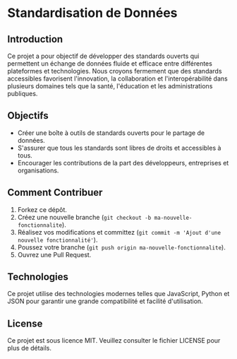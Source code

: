 # Standardisation de Données

## Introduction
Ce projet a pour objectif de développer des standards ouverts qui permettent un échange de données fluide et efficace entre différentes plateformes et technologies. Nous croyons fermement que des standards accessibles favorisent l'innovation, la collaboration et l'interopérabilité dans plusieurs domaines tels que la santé, l'éducation et les administrations publiques.

## Objectifs
- Créer une boîte à outils de standards ouverts pour le partage de données.
- S'assurer que tous les standards sont libres de droits et accessibles à tous.
- Encourager les contributions de la part des développeurs, entreprises et organisations.

## Comment Contribuer
1. Forkez ce dépôt.
2. Créez une nouvelle branche (`git checkout -b ma-nouvelle-fonctionnalite`).
3. Réalisez vos modifications et committez (`git commit -m 'Ajout d'une nouvelle fonctionnalité'`).
4. Poussez votre branche (`git push origin ma-nouvelle-fonctionnalite`).
5. Ouvrez une Pull Request.

## Technologies
Ce projet utilise des technologies modernes telles que JavaScript, Python et JSON pour garantir une grande compatibilité et facilité d'utilisation.

## License
Ce projet est sous licence MIT. Veuillez consulter le fichier LICENSE pour plus de détails.
